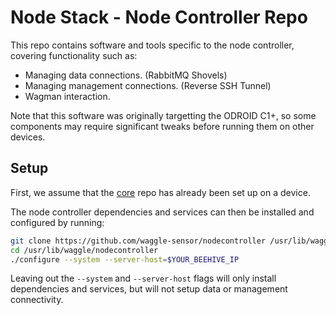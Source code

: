 <!--
waggle_topic=/node_controller/introduction
-->

# Node Stack - Node Controller Repo

This repo contains software and tools specific to the node controller, covering functionality such as:

* Managing data connections. (RabbitMQ Shovels)
* Managing management connections. (Reverse SSH Tunnel)
* Wagman interaction.

Note that this software was originally targetting the ODROID C1+, so some components may require
significant tweaks before running them on other devices.

## Setup

First, we assume that the [core](https://github.com/waggle-sensor/core) repo has already been set up on a device.

The node controller dependencies and services can then be installed and configured by running:

```sh
git clone https://github.com/waggle-sensor/nodecontroller /usr/lib/waggle/nodecontroller
cd /usr/lib/waggle/nodecontroller
./configure --system --server-host=$YOUR_BEEHIVE_IP
```

Leaving out the `--system` and `--server-host` flags will only install dependencies and services, but will not
setup data or management connectivity.
